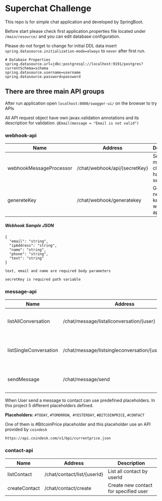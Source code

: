 # Superchat Challenge

This repo is for simple chat application and developed by SpringBoot.

Before start please check first application.properties file located under `/main/resource/` and you can edit database configuration.

Please do not forget to change for initial DDL data insert `spring.datasource.initialization-mode=always` to `never` after first run.

````
# Database Properties
spring.datasource.url=jdbc:postgresql://localhost:9191/postgres?currentSchema=schema
spring.datasource.username=username
spring.datasource.password=password
````


## There are three main API groups
After run application open `localhost:8080/swagger-ui/` on the browser to try APIs

All API request object have own javax.validation annotations and its description for validation. ``@Email(message = "Email is not valid")``

### webhook-api
| **Name** | **Address**|**Description**|
|----------|------------|---------------|
|webhookMessageProcessor|/chat/webhook/api/{secretKey}|Send message to client that has secretKey|
|genereteKey|/chat/webhook/generatekey|Generate new secret key for webhook api|

##### Webhook Sample JSON
```
{
  "email": "string",
  "ipAddress": "string",
  "name": "string",
  "phone": "string",
  "text": "string"
}
```
```
text, email and name are required body parameters

secretKey is required path variable
```
### message-api
| **Name** | **Address**|**Description**|
|----------|------------|---------------|
|listAllConversation|/chat/message/listallconversation/{user}|List all coversation of user by id|
|listSingleConversation|/chat/message/listsingleconversation/{user}/{contact}|list single coversation of user with contact by ids|
|sendMessage|/chat/message/send|Send message to specific contact|


When User send a message to contact can use predefined placeholders. In this project 5 different placeholders defined. 

**Placeholders:** ``#TODAY``, ``#TOMORROW``,`` #YESTERDAY``, ``#BITCOINPRICE``, ``#CONTACT``

One of them is #BitcoinPrice placeholder and this placeholder use an API provided by `coindesk`
```
https://api.coindesk.com/v1/bpi/currentprice.json
```

### contact-api
| **Name** | **Address**|**Description**|
|----------|------------|---------------|
|listContact|/chat/contact/list/{userId}|List all contact by userId|
|createContact|/chat/contact/create|Create new contact for specified user|